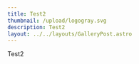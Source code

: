 ```yaml
---
title: Test2
thumbnail: /upload/logogray.svg
description: Test2
layout: ../../layouts/GalleryPost.astro
---
```

Test2